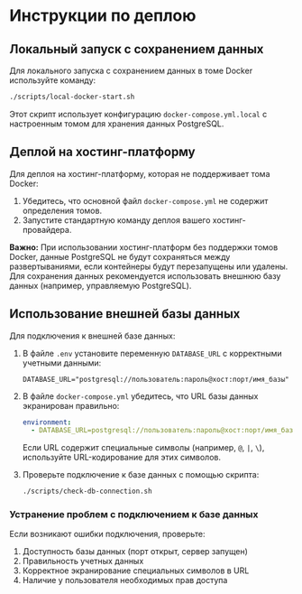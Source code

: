 # Инструкции по деплою

## Локальный запуск с сохранением данных

Для локального запуска с сохранением данных в томе Docker используйте команду:

```bash
./scripts/local-docker-start.sh
```

Этот скрипт использует конфигурацию `docker-compose.yml.local` с настроенным томом для хранения данных PostgreSQL.

## Деплой на хостинг-платформу

Для деплоя на хостинг-платформу, которая не поддерживает тома Docker:

1. Убедитесь, что основной файл `docker-compose.yml` не содержит определения томов.
2. Запустите стандартную команду деплоя вашего хостинг-провайдера.

**Важно:** При использовании хостинг-платформ без поддержки томов Docker, данные PostgreSQL не будут сохраняться между развертываниями, если контейнеры будут перезапущены или удалены. Для сохранения данных рекомендуется использовать внешнюю базу данных (например, управляемую PostgreSQL).

## Использование внешней базы данных

Для подключения к внешней базе данных:

1. В файле `.env` установите переменную `DATABASE_URL` с корректными учетными данными:

   ```
   DATABASE_URL="postgresql://пользователь:пароль@хост:порт/имя_базы"
   ```

2. В файле `docker-compose.yml` убедитесь, что URL базы данных экранирован правильно:

   ```yaml
   environment:
     - DATABASE_URL=postgresql://пользователь:пароль@хост:порт/имя_базы
   ```

   Если URL содержит специальные символы (например, `@`, `|`, `\`), используйте URL-кодирование для этих символов.

3. Проверьте подключение к базе данных с помощью скрипта:

   ```bash
   ./scripts/check-db-connection.sh
   ```

### Устранение проблем с подключением к базе данных

Если возникают ошибки подключения, проверьте:

1. Доступность базы данных (порт открыт, сервер запущен)
2. Правильность учетных данных
3. Корректное экранирование специальных символов в URL
4. Наличие у пользователя необходимых прав доступа
